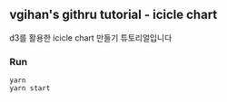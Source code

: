 ## vgihan's githru tutorial - icicle chart

d3를 활용한 icicle chart 만들기 튜토리얼입니다

### Run

```
yarn
yarn start
```
